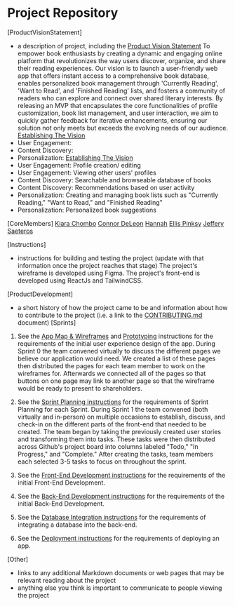 # Project Repository
[ProductVisionStatement]
- a description of project, including the [Product Vision Statement](https://knowledge.kitchen/content/courses/agile-development-and-devops/scrum/product-vision-statement/)
To empower book enthusiasts by creating a dynamic and engaging online platform that revolutionizes the way users discover, organize, and share their reading experiences. Our vision is to launch a user-friendly web app that offers instant access to a comprehensive book database, enables personalized book management through 'Currently Reading', 'Want to Read', and 'Finished Reading' lists, and fosters a community of readers who can explore and connect over shared literary interests. By releasing an MVP that encapsulates the core functionalities of profile customization, book list management, and user interaction, we aim to quickly gather feedback for iterative enhancements, ensuring our solution not only meets but exceeds the evolving needs of our audience.
[Establishing The Vision](Themes)
- User Engagement: 
- Content Discovery:
- Personalization:
[Establishing The Vision](Features)
- User Engagement: Profile creation/ editing
- User Engagement: Viewing other users' profiles
- Content Discovery: Searchable and browseable database of books
- Content Discovery: Recommendations based on user activity
- Personalization: Creating and managing book lists such as "Currently Reading," "Want to Read," and "Finished Reading"
- Personalization: Personalized book suggestions

[CoreMembers] 
[Kiara Chombo](https://github.com/k1arac)
[Connor DeLeon](https://github.com/cnnrdel)
[Hannah](https://github.com/hah8236)
[Ellis Pinksy](https://github.com/ellispinsky)
[Jeffery Saeteros](https://github.com/jeffreysaeteros)

[Instructions]
- instructions for building and testing the project (update with that information once the project reaches that stage)
The project's wireframe is developed using Figma. The project's front-end is developed using ReactJs and TailwindCSS.

[ProductDevelopment]
- a short history of how the project came to be and information about how to contribute to the project (i.e. a link to the [CONTRIBUTING.md](./CONTRIBUTING.md) document)
[Sprints]
1. See the [App Map & Wireframes](instructions-0a-app-map-wireframes.md) and [Prototyping](./instructions-0b-prototyping.md) instructions for the requirements of the initial user experience design of the app.
During Sprint 0 the team convened virtually to discuss the different pages we believe our application would need. We created a list of these pages then distributed the pages for each team member to work on the wireframes for. Afterwards we connected all of the pages so that buttons on one page may link to another page so that the wireframe would be ready to present to shareholders.

1. See the [Sprint Planning instructions](instructions-0d-sprint-planning.md) for the requirements of Sprint Planning for each Sprint.
During Sprint 1 the team convened (both virtually and in-person) on multiple occasions to establish, discuss, and check-in on the different parts of the front-end that needed to be created. The team began by taking the previously created user stories and transforming them into tasks. These tasks were then distributed across Github's project board into columns labeled "Todo," "In Progress," and "Complete." After creating the tasks, team members each selected 3-5 tasks to focus on throughout the sprint. 

1. See the [Front-End Development instructions](./instructions-1-front-end.md) for the requirements of the initial Front-End Development.

1. See the [Back-End Development instructions](./instructions-2-back-end.md) for the requirements of the initial Back-End Development.

1. See the [Database Integration instructions](./instructions-3-database.md) for the requirements of integrating a database into the back-end.

1. See the [Deployment instructions](./instructions-4-deployment.md) for the requirements of deploying an app.

[Other]
- links to any additional Markdown documents or web pages that may be relevant reading about the project
- anything else you think is important to communicate to people viewing the project